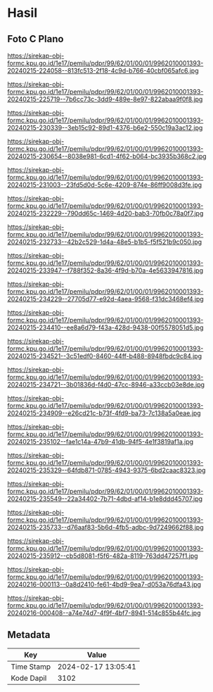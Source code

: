# Hasil

## Foto C Plano

https://sirekap-obj-formc.kpu.go.id/1e17/pemilu/pdpr/99/62/01/00/01/9962010001393-20240215-224058--813fc513-2f18-4c9d-b766-40cbf065afc6.jpg

https://sirekap-obj-formc.kpu.go.id/1e17/pemilu/pdpr/99/62/01/00/01/9962010001393-20240215-225719--7b6cc73c-3dd9-489e-8e97-822abaa9f0f8.jpg

https://sirekap-obj-formc.kpu.go.id/1e17/pemilu/pdpr/99/62/01/00/01/9962010001393-20240215-230339--3eb15c92-89d1-4376-b6e2-550c19a3ac12.jpg

https://sirekap-obj-formc.kpu.go.id/1e17/pemilu/pdpr/99/62/01/00/01/9962010001393-20240215-230654--8038e981-6cd1-4f62-b064-bc3935b368c2.jpg

https://sirekap-obj-formc.kpu.go.id/1e17/pemilu/pdpr/99/62/01/00/01/9962010001393-20240215-231003--23fd5d0d-5c6e-4209-874e-86ff9008d3fe.jpg

https://sirekap-obj-formc.kpu.go.id/1e17/pemilu/pdpr/99/62/01/00/01/9962010001393-20240215-232229--790dd65c-1469-4d20-bab3-70fb0c78a0f7.jpg

https://sirekap-obj-formc.kpu.go.id/1e17/pemilu/pdpr/99/62/01/00/01/9962010001393-20240215-232733--42b2c529-1d4a-48e5-b1b5-f5f521b9c050.jpg

https://sirekap-obj-formc.kpu.go.id/1e17/pemilu/pdpr/99/62/01/00/01/9962010001393-20240215-233947--f788f352-8a36-4f9d-b70a-4e5633947816.jpg

https://sirekap-obj-formc.kpu.go.id/1e17/pemilu/pdpr/99/62/01/00/01/9962010001393-20240215-234229--27705d77-e92d-4aea-9568-f31dc3468ef4.jpg

https://sirekap-obj-formc.kpu.go.id/1e17/pemilu/pdpr/99/62/01/00/01/9962010001393-20240215-234410--ee8a6d79-f43a-428d-9438-00f5578051d5.jpg

https://sirekap-obj-formc.kpu.go.id/1e17/pemilu/pdpr/99/62/01/00/01/9962010001393-20240215-234521--3c51edf0-8460-44ff-b488-8948fbdc9c84.jpg

https://sirekap-obj-formc.kpu.go.id/1e17/pemilu/pdpr/99/62/01/00/01/9962010001393-20240215-234721--3b01836d-f4d0-47cc-8946-a33ccb03e8de.jpg

https://sirekap-obj-formc.kpu.go.id/1e17/pemilu/pdpr/99/62/01/00/01/9962010001393-20240215-234909--e26cd21c-b73f-4fd9-ba73-7c138a5a0eae.jpg

https://sirekap-obj-formc.kpu.go.id/1e17/pemilu/pdpr/99/62/01/00/01/9962010001393-20240215-235102--fae1c14a-47b9-41db-94f5-4e1f3819af1a.jpg

https://sirekap-obj-formc.kpu.go.id/1e17/pemilu/pdpr/99/62/01/00/01/9962010001393-20240215-235329--64fdb871-0785-4943-9375-6bd2caac8323.jpg

https://sirekap-obj-formc.kpu.go.id/1e17/pemilu/pdpr/99/62/01/00/01/9962010001393-20240215-235549--22a34402-7b71-4dbd-af14-b1e8ddd45707.jpg

https://sirekap-obj-formc.kpu.go.id/1e17/pemilu/pdpr/99/62/01/00/01/9962010001393-20240215-235733--d76aaf83-5b6d-4fb5-adbc-9d7249662f88.jpg

https://sirekap-obj-formc.kpu.go.id/1e17/pemilu/pdpr/99/62/01/00/01/9962010001393-20240215-235912--cb5d8081-f5f6-482a-8119-763dd47257f1.jpg

https://sirekap-obj-formc.kpu.go.id/1e17/pemilu/pdpr/99/62/01/00/01/9962010001393-20240216-000113--0a8d2410-fe61-4bd9-9ea7-d053a76dfa43.jpg

https://sirekap-obj-formc.kpu.go.id/1e17/pemilu/pdpr/99/62/01/00/01/9962010001393-20240216-000408--a74e74d7-4f9f-4bf7-8941-514c855b44fc.jpg


## Metadata

| Key        | Value               |
| ---------- | ------------------- |
| Time Stamp | 2024-02-17 13:05:41 |
| Kode Dapil | 3102                |



